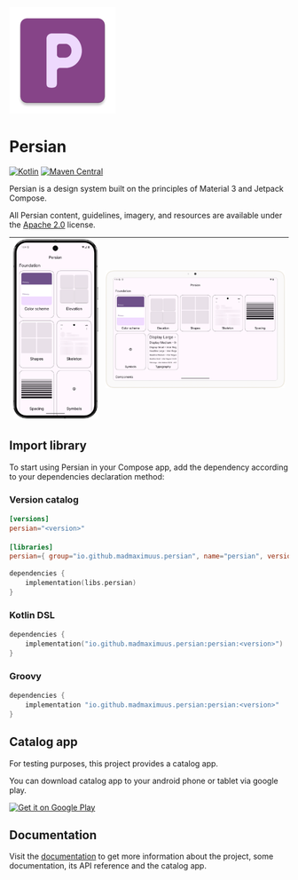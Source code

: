<img alt="Library logo" src="img/app_logo_new.webp" height=192 />

# Persian
[![Kotlin](https://img.shields.io/badge/2.1.20-blue?logo=kotlin&logoColor=white&color=7F52FF)](http://kotlinlang.org)
[![Maven Central](https://maven-badges.sml.io/maven-central/io.github.madmaximuus.persian/persian/badge.svg)](https://central.sonatype.com/artifact/io.github.madmaximuus.persian/persian)

Persian is a design system built on the principles of Material 3 and Jetpack Compose.

All Persian content, guidelines, imagery, and resources are available under the [Apache 2.0](LICENSE) license.

| ![](/img/PhoneScreen.png) | ![](img/TabletScreen.png) |
|:-------------------------:|:-------------------------:|

## Import library
To start using Persian in your Compose app, add the dependency according to your dependencies declaration method:
### Version catalog
```toml
[versions]
persian="<version>"

[libraries]
persian={ group="io.github.madmaximuus.persian", name="persian", version.ref="persian" }
```
```kotlin
dependencies {
    implementation(libs.persian)
}
```
### Kotlin DSL
```kotlin
dependencies {
    implementation("io.github.madmaximuus.persian:persian:<version>")
}
```
### Groovy
```Groovy
dependencies {
    implementation "io.github.madmaximuus.persian:persian:<version>"
}
```
## Catalog app

For testing purposes, this project provides a catalog app.

You can download catalog app to your android phone or tablet via google play.

<a href="https://play.google.com/store/apps/details?id=ru.rabbit.persian.appShowcase&utm_source=global_co&utm_medium=prtnr&utm_content=Mar2515&utm_campaign=PartBadge">
<img alt="Get it on Google Play" src="https://play.google.com/intl/en_us/badges/images/generic/en-play-badge.png" height=50px />
</a>

## Documentation

Visit the [documentation](/docs/index) to get more information about the project, some documentation, its API reference and the catalog app. 

